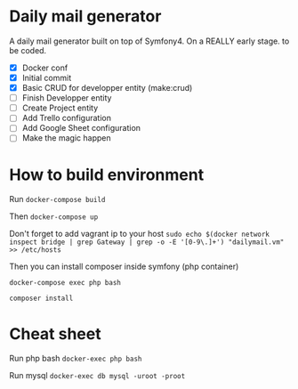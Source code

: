 # Daily mail generator
A daily mail generator built on top of Symfony4. On a REALLY early stage. to be coded.

- [x] Docker conf
- [x] Initial commit
- [x] Basic CRUD for developper entity (make:crud)
- [ ] Finish Developper entity
- [ ] Create Project entity
- [ ] Add Trello configuration
- [ ] Add Google Sheet configuration
- [ ] Make the magic happen

# How to build environment

Run 
``
docker-compose build
``

Then
``
docker-compose up
``

Don't forget to add vagrant ip to your host
``
sudo echo $(docker network inspect bridge | grep Gateway | grep -o -E '[0-9\.]+') "dailymail.vm" >> /etc/hosts
``

Then you can install composer inside symfony (php container)

``
docker-compose exec php bash
``

``
composer install
``

# Cheat sheet


Run php bash
``
docker-exec php bash
``


Run mysql
``
docker-exec db mysql -uroot -proot
``
